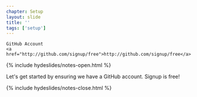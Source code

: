 ```yaml
---
chapter: Setup
layout: slide
title: ''
tags: ['setup']
---
```


<div class="sticky">
	<span><i class="icon-github"> </i></span>

	GitHub Account
	<a href="http://github.com/signup/free">http://github.com/signup/free</a>
</div>


{% include hydeslides/notes-open.html %}

Let's get started by ensuring we have a GitHub account. Signup is free!

{% include hydeslides/notes-close.html %}